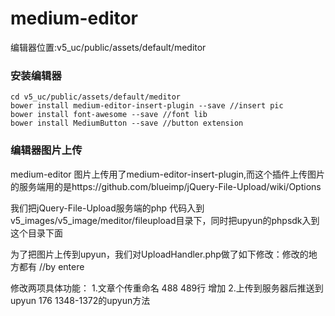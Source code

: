 # medium-editor
编辑器位置:v5_uc/public/assets/default/meditor

### 安装编辑器

```
cd v5_uc/public/assets/default/meditor
bower install medium-editor-insert-plugin --save //insert pic
bower install font-awesome --save //font lib
bower install MediumButton --save //button extension
```

### 编辑器图片上传
medium-editor 图片上传用了medium-editor-insert-plugin,而这个插件上传图片的服务端用的是https://github.com/blueimp/jQuery-File-Upload/wiki/Options

我们把jQuery-File-Upload服务端的php 代码入到v5_images/v5_image/meditor/fileupload目录下，同时把upyun的phpsdk入到这个目录下面

为了把图片上传到upyun，我们对UploadHandler.php做了如下修改：修改的地方都有 //by entere

修改两项具体功能：
1.文章个传重命名 488 489行 增加
2.上传到服务器后推送到upyun 176 1348-1372的upyun方法








